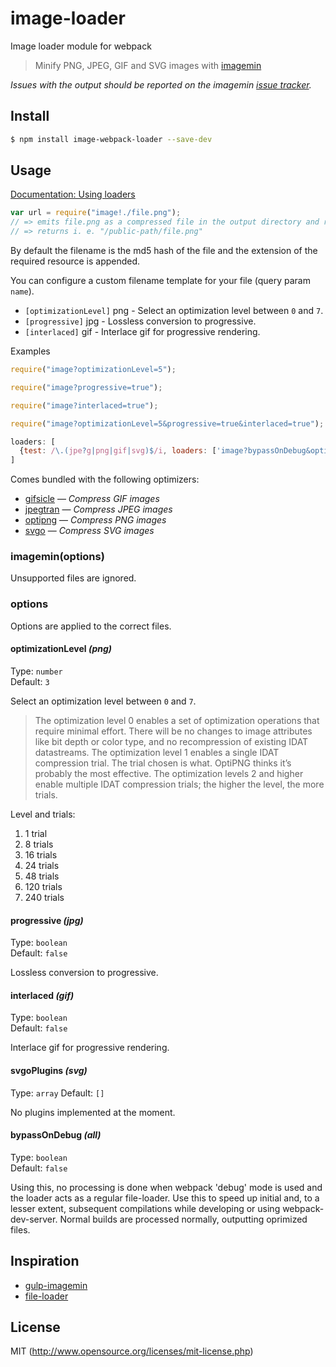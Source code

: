 # image-loader

Image loader module for webpack

> Minify PNG, JPEG, GIF and SVG images with [imagemin](https://github.com/kevva/imagemin)

*Issues with the output should be reported on the imagemin [issue tracker](https://github.com/kevva/imagemin/issues).*

## Install

```sh
$ npm install image-webpack-loader --save-dev
```

## Usage

[Documentation: Using loaders](http://webpack.github.io/docs/using-loaders.html)



``` javascript
var url = require("image!./file.png");
// => emits file.png as a compressed file in the output directory and returns the public url
// => returns i. e. "/public-path/file.png"
```

By default the filename is the md5 hash of the file and the extension of the required resource is appended.

You can configure a custom filename template for your file (query param `name`).

* `[optimizationLevel]` png - Select an optimization level between `0` and `7`.
* `[progressive]` jpg - Lossless conversion to progressive.
* `[interlaced]` gif - Interlace gif for progressive rendering.

Examples

``` javascript
require("image?optimizationLevel=5");

require("image?progressive=true");

require("image?interlaced=true");

require("image?optimizationLevel=5&progressive=true&interlaced=true");

```

``` javascript
loaders: [
  {test: /\.(jpe?g|png|gif|svg)$/i, loaders: ['image?bypassOnDebug&optimizationLevel=7&interlaced=false']}
]
```


Comes bundled with the following optimizers:

- [gifsicle](https://github.com/kevva/imagemin-gifsicle) — *Compress GIF images*
- [jpegtran](https://github.com/kevva/imagemin-jpegtran) — *Compress JPEG images*
- [optipng](https://github.com/kevva/imagemin-optipng) — *Compress PNG images*
- [svgo](https://github.com/kevva/imagemin-svgo) — *Compress SVG images*

### imagemin(options)

Unsupported files are ignored.

### options

Options are applied to the correct files.

#### optimizationLevel *(png)*

Type: `number`  
Default: `3`

Select an optimization level between `0` and `7`.

> The optimization level 0 enables a set of optimization operations that require minimal effort. There will be no changes to image attributes like bit depth or color type, and no recompression of existing IDAT datastreams. The optimization level 1 enables a single IDAT compression trial. The trial chosen is what. OptiPNG thinks it’s probably the most effective. The optimization levels 2 and higher enable multiple IDAT compression trials; the higher the level, the more trials.

Level and trials:

1. 1 trial
2. 8 trials
3. 16 trials
4. 24 trials
5. 48 trials
6. 120 trials
7. 240 trials

#### progressive *(jpg)*

Type: `boolean`  
Default: `false`

Lossless conversion to progressive.

#### interlaced *(gif)*

Type: `boolean`  
Default: `false`

Interlace gif for progressive rendering.

#### svgoPlugins *(svg)*

Type: `array`
Default: `[]`

No plugins implemented at the moment.

#### bypassOnDebug *(all)*

Type: `boolean`  
Default: `false`

Using this, no processing is done when webpack 'debug' mode is used and the loader acts as a regular file-loader. Use this to speed up initial and, to a lesser extent, subsequent compilations while developing or using webpack-dev-server. Normal builds are processed normally, outputting oprimized files.

## Inspiration

* [gulp-imagemin](https://github.com/sindresorhus/gulp-imagemin)
* [file-loader](https://github.com/webpack/file-loader)

## License

MIT (http://www.opensource.org/licenses/mit-license.php)
